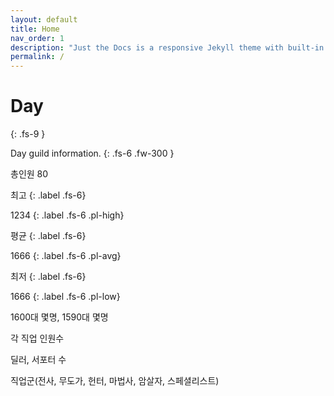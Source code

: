 ```yaml
---
layout: default
title: Home
nav_order: 1
description: "Just the Docs is a responsive Jekyll theme with built-in search that is easily customizable and hosted on GitHub Pages."
permalink: /
---
```


# Day
{: .fs-9 }

Day guild information.
{: .fs-6 .fw-300 }

총인원 80

<div class="level" markdown="1">
최고
{: .label .fs-6}

1234
{: .label .fs-6 .pl-high}
</div>
<div class="level" markdown="1">
평균
{: .label .fs-6}

1666
{: .label .fs-6 .pl-avg}
</div>
<div class="level" markdown="1">
최저
{: .label .fs-6}

1666
{: .label .fs-6 .pl-low}
</div>

1600대 몇명, 1590대 몇명

각 직업 인원수

딜러, 서포터 수

직업군(전사, 무도가, 헌터, 마법사, 암살자, 스페셜리스트)


